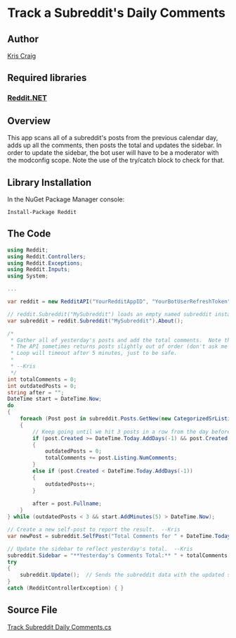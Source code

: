 # Track a Subreddit's Daily Comments

## Author

[Kris Craig](../../../docs/contributors/Kris%20Craig.md)

## Required libraries

### [Reddit.NET](https://github.com/sirkris/Reddit.NET)

## Overview

This app scans all of a subreddit's posts from the previous calendar day, adds up all the comments, then posts the total and updates the sidebar.  In order to update the sidebar, the bot user will have to be a moderator with the modconfig scope.  Note the use of the try/catch block to check for that.

## Library Installation

In the NuGet Package Manager console:

    Install-Package Reddit

## The Code

```c#
using Reddit;
using Reddit.Controllers;
using Reddit.Exceptions;
using Reddit.Inputs;
using System;

...

var reddit = new RedditAPI("YourRedditAppID", "YourBotUserRefreshToken");

// reddit.Subreddit("MySubreddit") loads an empty named subreddit instance, then About() queries Reddit and returns the data.  --Kris
var subreddit = reddit.Subreddit("MySubreddit").About();

/*
 * Gather all of yesterday's posts and add the total comments.  Note the use of "after" for pagination, as the API is limited to a maximum of 100 results per query.
 * The API sometimes returns posts slightly out of order (don't ask me why), so this will keep going until it gets 3 or more consecutive posts outside the date range.  It's an arbitrary number but should be sufficient.
 * Loop will timeout after 5 minutes, just to be safe.
 * 
 * --Kris
 */
int totalComments = 0;
int outdatedPosts = 0;
string after = "";
DateTime start = DateTime.Now;
do
{
	foreach (Post post in subreddit.Posts.GetNew(new CategorizedSrListingInput(after: after, limit: 100)))
	{
		// Keep going until we hit 3 posts in a row from the day before yesterday.  Today's posts are completely ignored.  --Kris
		if (post.Created >= DateTime.Today.AddDays(-1) && post.Created < DateTime.Today)
		{
			outdatedPosts = 0;
			totalComments += post.Listing.NumComments;
		}
		else if (post.Created < DateTime.Today.AddDays(-1))
		{
			outdatedPosts++;
		}
		
		after = post.Fullname;
	}
} while (outdatedPosts < 3 && start.AddMinutes(5) > DateTime.Now);

// Create a new self-post to report the result.  --Kris
var newPost = subreddit.SelfPost("Total Comments for " + DateTime.Today.AddDays(-1).ToString("D"), totalComments.ToString()).Submit();

// Update the sidebar to reflect yesterday's total.  --Kris
subreddit.Sidebar = "**Yesterday's Comments Total:** " + totalComments.ToString();
try
{
	subreddit.Update();  // Sends the subreddit data with the updated sidebar text back to the Reddit API to apply the change.  --Kris
}
catch (RedditControllerException) { }
```

## Source File

[Track Subreddit Daily Comments.cs](src/Track%20Subreddit%20Daily%20Comments.cs)
